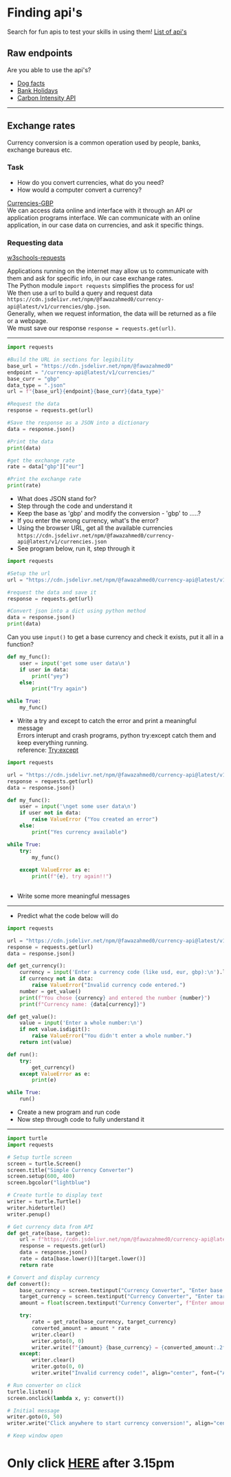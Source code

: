 # Finding api's

Search for fun apis to test your skills in using them!
[List of api's](https://github.com/public-apis/public-apis)

## Raw endpoints

Are you able to use the api's?

- [Dog facts](https://dogapi.dog/api/v2/facts)    
- [Bank Holidays](https://www.gov.uk/bank-holidays.json)
- [Carbon Intensity API](https://api.carbonintensity.org.uk/intensity)  

------- 
## Exchange rates

Currency conversion is a common operation used by people, banks, exchange bureaus etc.
### Task
- How do you convert currencies, what do you need?
- How would a computer convert a currency?


[Currencies-GBP](https://cdn.jsdelivr.net/npm/@fawazahmed0/currency-api@latest/v1/currencies/gbp.json)    
We can access data online and interface with it through an API or application programs interface. We can communicate with an online    
application, in our case data on currencies, and ask it specific things.


### Requesting data
[w3schools-requests](https://www.w3schools.com/python/module_requests.asp)

Applications running on the internet may allow us to communicate with them and ask for specific info, in our case exchange rates.    
The Python module ```import requests``` simplifies the process for us!    
We then use a url to build a query and request data      
``` https://cdn.jsdelivr.net/npm/@fawazahmed0/currency-api@latest/v1/currencies/gbp.json ```.   
Generally, when we request information, the data will be returned as a file or a webpage.     
We must save our response ``` response = requests.get(url) ```.   


-------

```python
import requests

#Build the URL in sections for legibility
base_url = "https://cdn.jsdelivr.net/npm/@fawazahmed0"
endpoint = "/currency-api@latest/v1/currencies/"
base_curr = "gbp"
data_type = ".json"
url = f"{base_url}{endpoint}{base_curr}{data_type}"

#Request the data
response = requests.get(url)

#Save the response as a JSON into a dictionary
data = response.json()

#Print the data
print(data)

#get the exchange rate
rate = data["gbp"]["eur"]

#Print the exchange rate
print(rate)

```
- What does JSON stand for?
- Step through the code and understand it
- Keep the base as 'gbp' and modify the conversion - 'gbp' to .....?
- If you enter the wrong currency, what's the error?
- Using the browser URL, get all the available currencies ```https://cdn.jsdelivr.net/npm/@fawazahmed0/currency-api@latest/v1/currencies.json```
- See program below, run it, step through it 
```python
import requests

#Setup the url
url = "https://cdn.jsdelivr.net/npm/@fawazahmed0/currency-api@latest/v1/currencies.json"

#request the data and save it
response = requests.get(url)

#Convert json into a dict using python method
data = response.json()
print(data)
```
Can you use ``` input() ``` to get a base currency and check it exists, put it all in a function?

```python
def my_func():
    user = input('get some user data\n')
    if user in data:
        print("yey")
    else:
        print("Try again")

while True:
    my_func()

```


- Write a try and except to catch the error and print a meaningful message        
  Errors interupt and crash programs, python try:except catch them and keep everything running.       
  reference: [Try:except](https://www.geeksforgeeks.org/python-try-except/)

```python
import requests

url = "https://cdn.jsdelivr.net/npm/@fawazahmed0/currency-api@latest/v1/currencies.json"
response = requests.get(url)
data = response.json()

def my_func():
    user = input('\nget some user data\n')
    if user not in data:
        raise ValueError ("You created an error")
    else:
        print("Yes currency available")

while True:
    try:
        my_func()
        
    except ValueError as e:
        print(f"{e}, try again!!")
        
```
- Write some more meaningful messages


------

- Predict what the code below will do
  
```python
import requests

url = "https://cdn.jsdelivr.net/npm/@fawazahmed0/currency-api@latest/v1/currencies.json"
response = requests.get(url)
data = response.json()

def get_currency():
    currency = input('Enter a currency code (like usd, eur, gbp):\n').lower()
    if currency not in data:
        raise ValueError("Invalid currency code entered.")
    number = get_value()
    print(f"You chose {currency} and entered the number {number}")
    print(f"Currency name: {data[currency]}")

def get_value():
    value = input('Enter a whole number:\n')
    if not value.isdigit():
        raise ValueError("You didn't enter a whole number.")
    return int(value)

def run():
    try:
        get_currency()
    except ValueError as e:
        print(e)

while True:
    run()

```
- Create a new program and run code
- Now step through code to fully understand it

-------


```python
import turtle
import requests

# Setup turtle screen
screen = turtle.Screen()
screen.title("Simple Currency Converter")
screen.setup(600, 400)
screen.bgcolor("lightblue")

# Create turtle to display text
writer = turtle.Turtle()
writer.hideturtle()
writer.penup()

# Get currency data from API
def get_rate(base, target):
    url = f"https://cdn.jsdelivr.net/npm/@fawazahmed0/currency-api@latest/v1/currencies/{base.lower()}.json"
    response = requests.get(url)
    data = response.json()
    rate = data[base.lower()][target.lower()]
    return rate

# Convert and display currency
def convert():
    base_currency = screen.textinput("Currency Converter", "Enter base currency (e.g. EUR, USD, GBP):").upper()
    target_currency = screen.textinput("Currency Converter", "Enter target currency (e.g. EUR, USD, GBP):").upper()
    amount = float(screen.textinput("Currency Converter", f"Enter amount in {base_currency}:"))

    try:
        rate = get_rate(base_currency, target_currency)
        converted_amount = amount * rate
        writer.clear()
        writer.goto(0, 0)
        writer.write(f"{amount} {base_currency} = {converted_amount:.2f} {target_currency}", align="center", font=("Arial", 20, "bold"))
    except:
        writer.clear()
        writer.goto(0, 0)
        writer.write("Invalid currency code!", align="center", font=("Arial", 20, "bold"))

# Run converter on click
turtle.listen()
screen.onclick(lambda x, y: convert())

# Initial message
writer.goto(0, 50)
writer.write("Click anywhere to start currency conversion!", align="center", font=("Arial", 16, "bold"))

# Keep window open


```

# Only click [HERE](http://192.168.1.96:5001/) after 3.15pm

